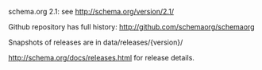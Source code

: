 schema.org 2.1: see http://schema.org/version/2.1/

Github repository has full history: http://github.com/schemaorg/schemaorg

Snapshots of releases are in data/releases/{version}/

http://schema.org/docs/releases.html for release details.
